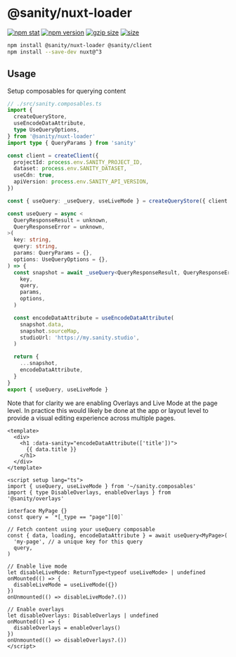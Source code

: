 # @sanity/nuxt-loader

[![npm stat](https://img.shields.io/npm/dm/@sanity/nuxt-loader.svg?style=flat-square)](https://npm-stat.com/charts.html?package=@sanity/nuxt-loader)
[![npm version](https://img.shields.io/npm/v/@sanity/nuxt-loader.svg?style=flat-square)](https://www.npmjs.com/package/@sanity/nuxt-loader)
[![gzip size][gzip-badge]][bundlephobia]
[![size][size-badge]][bundlephobia]

```sh
npm install @sanity/nuxt-loader @sanity/client
npm install --save-dev nuxt@^3
```

## Usage

Setup composables for querying content

```ts
// ./src/sanity.composables.ts
import {
  createQueryStore,
  useEncodeDataAttribute,
  type UseQueryOptions,
} from '@sanity/nuxt-loader'
import type { QueryParams } from 'sanity'

const client = createClient({
  projectId: process.env.SANITY_PROJECT_ID,
  dataset: process.env.SANITY_DATASET,
  useCdn: true,
  apiVersion: process.env.SANITY_API_VERSION,
})

const { useQuery: _useQuery, useLiveMode } = createQueryStore({ client })

const useQuery = async <
  QueryResponseResult = unknown,
  QueryResponseError = unknown,
>(
  key: string,
  query: string,
  params: QueryParams = {},
  options: UseQueryOptions = {},
) => {
  const snapshot = await _useQuery<QueryResponseResult, QueryResponseError>(
    key,
    query,
    params,
    options,
  )

  const encodeDataAttribute = useEncodeDataAttribute(
    snapshot.data,
    snapshot.sourceMap,
    studioUrl: 'https://my.sanity.studio',
  )

  return {
    ...snapshot,
    encodeDataAttribute,
  }
}
export { useQuery, useLiveMode }
```

Note that for clarity we are enabling Overlays and Live Mode at the page level. In practice this would likely be done at the app or layout level to provide a visual editing experience across multiple pages.

```vue
<template>
  <div>
    <h1 :data-sanity="encodeDataAttribute(['title'])">
      {{ data.title }}
    </h1>
  </div>
</template>

<script setup lang="ts">
import { useQuery, useLiveMode } from '~/sanity.composables'
import { type DisableOverlays, enableOverlays } from '@sanity/overlays'

interface MyPage {}
const query = `*[_type == "page"][0]`

// Fetch content using your useQuery composable
const { data, loading, encodeDataAttribute } = await useQuery<MyPage>(
  'my-page', // a unique key for this query
  query,
)

// Enable live mode
let disableLiveMode: ReturnType<typeof useLiveMode> | undefined
onMounted(() => {
  disableLiveMode = useLiveMode({})
})
onUnmounted(() => disableLiveMode?.())

// Enable overlays
let disableOverlays: DisableOverlays | undefined
onMounted(() => {
  disableOverlays = enableOverlays()
})
onUnmounted(() => disableOverlays?.())
</script>
```

[gzip-badge]: https://img.shields.io/bundlephobia/minzip/@sanity/nuxt-loader?label=gzip%20size&style=flat-square
[size-badge]: https://img.shields.io/bundlephobia/min/@sanity/nuxt-loader?label=size&style=flat-square
[bundlephobia]: https://bundlephobia.com/package/@sanity/nuxt-loader

